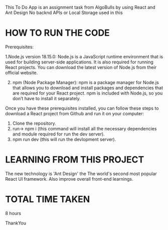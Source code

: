 This To Do App is an assignment task from AlgoBulls by using React and Ant Design
No backnd APIs or Local Storage used in this

# HOW TO RUN THE CODE

Prerequisites:

1.Node.js version 18.15.0: Node.js is a JavaScript runtime environment that is used for building server-side applications. It is also required for running React projects. You can download the latest version of Node.js from their official website.

2. npm (Node Package Manager): npm is a package manager for Node.js that allows you to download and install packages and dependencies that are required for your React project. npm is included with Node.js, so you don’t have to install it separately.

Once you have these prerequisites installed, you can follow these steps to download a React project from Github and run it on your computer:

1. Clone the repository.
2. run-> npm i  (this command will install all the necessary dependencies and module required for run the dev server).
3. npm run dev (this will run the devlopment server).

# LEARNING FROM THIS PROJECT
 
The new technology is 'Ant Design' the The world's second most popular React UI framework.
Also improve overall front-end learnings.

# TOTAL TIME TAKEN

8 hours



ThankYou